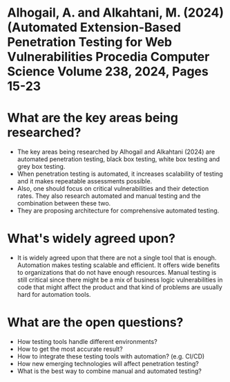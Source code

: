 # Alhogail, A. and Alkahtani, M. (2024) (Automated Extension-Based Penetration Testing for Web Vulnerabilities Procedia Computer Science Volume 238, 2024, Pages 15-23

#	What are the key areas being researched?
*	The key areas being researched by Alhogail and Alkahtani (2024) are automated penetration testing, black box testing, white box testing and grey box testing.
*	 When penetration testing is automated, it increases scalability of testing and it makes repeatable assessments possible.
*  Also, one should focus on critical vulnerabilities and their detection rates. They also research automated and manual testing and the combination between these two.
*  They are proposing architecture for comprehensive automated testing.	
# What's widely agreed upon?
*	It is widely agreed upon that there are not a single tool that is enough. Automation makes testing scalable and efficient. It offers wide benefits to organizations that do not have enough resources. Manual testing is still critical since there might be a mix of business logic vulnerabilities in code that might affect the product and that kind of problems are usually hard for automation tools.
#	What are the open questions?
*	How testing tools handle different environments? 
*	How to get the most accurate result?
*	How to integrate these testing tools with automation? (e.g. CI/CD)
*	How new emerging technologies will affect penetration testing? 
*	What is the best way to combine manual and automated testing?

